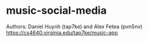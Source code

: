 ﻿# music-social-media

Authors: Daniel Huynh (tap7ke) and Alex Fetea (pvn5nv)
https://cs4640.virginia.edu/tap7ke/music-app
